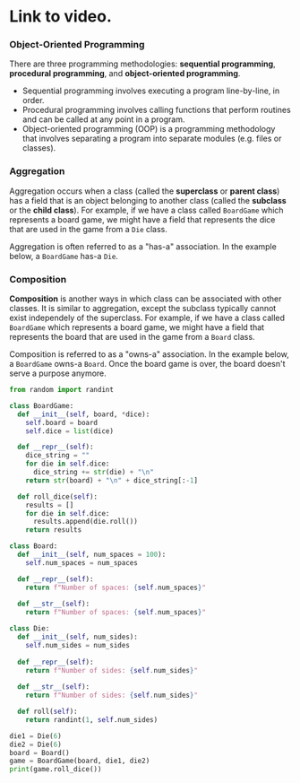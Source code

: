 # Link to video.

### Object-Oriented Programming

There are three programming methodologies: **sequential programming**, **procedural programming**, and **object-oriented programming**. 

* Sequential programming involves executing a program line-by-line, in order.
* Procedural programming involves calling functions that perform routines and can be called at any point in a program.
* Object-oriented programming (OOP) is a programming methodology that involves separating a program into separate modules (e.g. files or classes).

### Aggregation

Aggregation occurs when a class (called the **superclass** or **parent class**) has a field that is an object belonging to another class (called the **subclass** or the **child class**). For example, if we have a class called `BoardGame` which represents a board game, we might have a field that represents the dice that are used in the game from a `Die` class.

Aggregation is often referred to as a "has-a" association. In the example below, a `BoardGame` has-a `Die`. 

### Composition

**Composition** is another ways in which class can be associated with other classes. It is similar to aggregation, except the subclass typically cannot exist independely of the superclass. For example, if we have a class called `BoardGame` which represents a board game, we might have a field that represents the board that are used in the game from a `Board` class.

Composition is referred to as a "owns-a" association. In the example below, a `BoardGame` owns-a `Board`. Once the board game is over, the board doesn't serve a purpose anymore.

```python
from random import randint

class BoardGame:
  def __init__(self, board, *dice):
    self.board = board
    self.dice = list(dice)

  def __repr__(self):
    dice_string = ""
    for die in self.dice:
      dice_string += str(die) + "\n"
    return str(board) + "\n" + dice_string[:-1]

  def roll_dice(self):
    results = []
    for die in self.dice:
      results.append(die.roll())
    return results

class Board:
  def __init__(self, num_spaces = 100):
    self.num_spaces = num_spaces

  def __repr__(self):
    return f"Number of spaces: {self.num_spaces}"
    
  def __str__(self):
    return f"Number of spaces: {self.num_spaces}"

class Die:
  def __init__(self, num_sides):
    self.num_sides = num_sides
    
  def __repr__(self):
    return f"Number of sides: {self.num_sides}"
    
  def __str__(self):
    return f"Number of sides: {self.num_sides}"

  def roll(self):
    return randint(1, self.num_sides)

die1 = Die(6)
die2 = Die(6)
board = Board()
game = BoardGame(board, die1, die2)
print(game.roll_dice())
```
